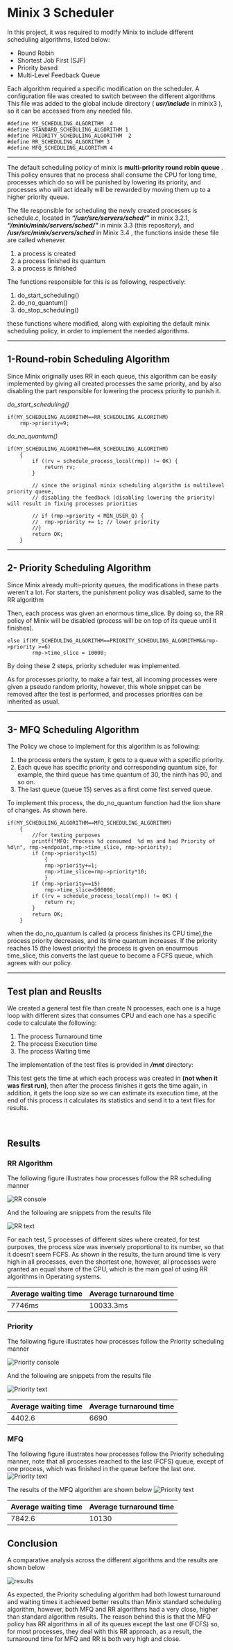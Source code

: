 Minix 3 Scheduler
===

In this project, it was required to modify Minix to include different scheduling algorithms, listed below:
- Round Robin
- Shortest Job First (SJF)
- Priority based
- Multi-Level Feedback Queue
  
Each algorithm required a specific modification on the scheduler. A configuration file was created to switch between the different algorithms
This file was added to the global include directory ( ***usr/include*** in minix3 ), so it can be accessed from any needed file.

```
#define MY_SCHEDULING_ALGORITHM  4
#define STANDARD_SCHEDULING_ALGORITHM 1
#define PRIORITY_SCHEDULING_ALGORITHM  2
#define RR_SCHEDULING_ALGORITHM 3
#define MFQ_SCHEDULING_ALGORITHM 4
```



---

The default scheduling policy of minix is **multi-priority round robin queue** . This policy ensures that no process shall consume the CPU for long time, processes which do so will be punished by lowering its priority, and processes who will act ideally will be rewarded by moving them up to a higher priority queue.

The file responsible for scheduling the newly created processes is schedule.c, located in ***“/usr/src/servers/sched/”***  in minix 3.2.1, ***“/minix/minix/servers/sched/”***  in minix 3.3 (this repository), and  ***/usr/src/minix/servers/sched*** in Minix 3.4 , the functions inside these file are called whenever
1. a process is created
2. a process finished its quantum
3. a process is finished
   
The functions responsible for this is as following, respectively:
1.	do_start_scheduling()
2.	do_no_quantum()
3.	do_stop_scheduling()

these functions where modified, along with exploiting the default minix scheduling policy, in order to implement the needed algorithms.

---

1-Round-robin Scheduling Algorithm
---
Since Minix originally uses RR in each queue, this algorithm can be easily implemented by giving all created processes the same priority, and by also disabling the part responsible for lowering the process priority to punish it.

*do_start_scheduling()*
```
if(MY_SCHEDULING_ALGORITHM==RR_SCHEDULING_ALGORITHM)
    rmp->priority=9;     
```
*do_no_quantum()*
```	
if(MY_SCHEDULING_ALGORITHM==RR_SCHEDULING_ALGORITHM)
	{
		if ((rv = schedule_process_local(rmp)) != OK) {
			return rv;
		}

		// since the original minix scheduling algorithm is multilevel priority queue,
		// disabling the feedback (disabling lowering the priority) will result in fixing processes priorities

		// if (rmp->priority < MIN_USER_Q) {
		//	rmp->priority += 1; // lower priority 
		//} 
		return OK; 
	}

```
 


---
2- Priority Scheduling Algorithm
---
Since Minix already multi-priority queues, the modifications in these parts weren’t a lot. For starters, the punishment policy was disabled, same to the RR algorithm

Then, each process was given an enormous time_slice. By doing so, the RR policy of Minix will be disabled (process will be on top of its queue until it finishes).
```
else if(MY_SCHEDULING_ALGORITHM==PRIORITY_SCHEDULING_ALGORITHM&&rmp->priority >=6)
		rmp->time_slice = 10000;
```
 
By doing these 2 steps, priority scheduler was implemented.

As for processes priority, to make a fair test, all incoming processes were given a pseudo random priority, however, this whole snippet can be removed after the test is performed, and processes priorities can be inherited as usual. 

---
3- MFQ Scheduling Algorithm
---
The Policy we chose to implement for this algorithm is as following:
1. 	the process enters the system, it gets to a queue with a specific priority.
2. 	Each queue has specific priority and corresponding quantum size, for example, the third queue has time quantum of 30, the ninth has 90, and so on.
3.	The last queue (queue 15) serves as a first come first served queue.

To implement this process, the do_no_quantum function had the lion share of changes.
As shown here.
```
if(MY_SCHEDULING_ALGORITHM==MFQ_SCHEDULING_ALGORITHM)
	{
        //for testing purposes
		printf("MFQ: Process %d consumed  %d ms and had Priority of %d\n", rmp->endpoint,rmp->time_slice, rmp->priority);
		if (rmp->priority<15)
			{
			rmp->priority+=1;
			rmp->time_slice=rmp->priority*10;
			}
		if (rmp->priority==15)
			rmp->time_slice=500000;
		if ((rv = schedule_process_local(rmp)) != OK) {
			return rv;
		}
		return OK; 
	}
```
  when the do_no_quantum is called (a process finishes its CPU time),the process priority decreases, and its time quantum increases. If the priority reaches 15 (the lowest priority) the process is given an enourmous time_slice, this converts the last queue to  become a FCFS queue, which agrees with our policy. 

--- 
Test plan and Reuslts
---
We created a general test file than create N processes, each one is a huge loop with different sizes that consumes CPU and each one has a specific code to calculate the following:
1.	The process Turnaround time
2.	The process Execution time
3.	The process Waiting time

The implementation of the test files is provided in  ***/mnt*** directory:

This test gets the time at which each process was created in **(not when it was first run)**, then after the process finishes it gets the time again, in addition, it gets the loop size so we can estimate its execution time, at the end of this process it calculates its statistics and send it to a text files for results.

 
## Results

### RR Algorithm
The following figure illustrates how processes follow the RR scheduling manner

![RR console](images/RRconsole.jpg)

And the following are snippets from the results file

![RR text](images/RRimage.png)

For each test, 5 processes of different sizes where created, for test purposes, the process size was inversely proportional to its number, so that it doesn’t seem FCFS.
As shown in the results, the turn around time is very high in all processes, even the shortest one, however, all processes were granted an equal share of the CPU, which is the main goal of using RR algorithms in Operating systems.

|	Average waiting time|	Average turnaround time|
| ----------- | ----------- |
|7746ms 		  |		10033.3ms |


### Priority
The following figure illustrates how processes follow the Priority scheduling manner

![Priority console](images/Priorityconsole.png)

And the following are snippets from the results file

![Priority text](images/Priorityimage.png)

|Average waiting time|Average turnaround time|
| - | - |
|4402.6|	6690|


### MFQ
The following figure illustrates how processes follow the Priority scheduling manner, note that all processes reached to the last (FCFS) queue, except of one process, which was finished in the queue before the last one.
![Priority text](images/MFQconsole.png)


The results of the MFQ algorithm are shown below
![Priority text](images/Priorityimage.png)
  
|Average waiting time|Average turnaround time|
| - | - |
|7842.6|	10130|



## Conclusion
A comparative analysis across the different algorithms and the results  are shown below	

![results](images/results.JPG)

As expected, the Priority scheduling algorithm had both lowest turnaround and waiting times it achieved better results than Minix standard scheduling algorithm, however, both MFQ and RR algorithms had a very close, higher than standard algorithm results. The reason behind this is that the MFQ policy has RR algorithms in all of its queues except the last one (FCFS) so, for most processes, they deal with this RR approach, as a result, the turnaround time for MFQ and RR is both very high and close.


